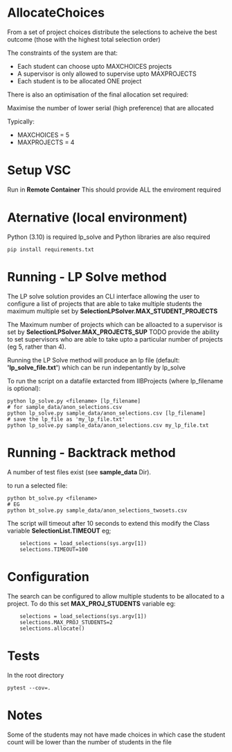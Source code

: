 # AllocateChoices

From a set of  project choices distribute the selections to acheive the best outcome (those with the highest total selection order)

The constraints of the system are that:

* Each student can choose upto MAXCHOICES projects
* A supervisor is only allowed to supervise upto MAXPROJECTS 
* Each student is to be allocated ONE project

There is also an optimisation of the final allocation set required: 

Maximise the number of lower serial (high preference) that are allocated

Typically:

* MAXCHOICES = 5
* MAXPROJECTS = 4

# Setup VSC

Run in **Remote Container** This should provide ALL the enviroment required

# Aternative (local environment)

Python (3.10) is required
lp_solve and Python libraries are also required

```
pip install requirements.txt
```

# Running - LP Solve method

The LP solve solution provides an CLI interface allowing the user to configure a list of projects that are able to take multiple students the maximum multiple set by **SelectionLPSolver.MAX_STUDENT_PROJECTS**

The Maximum number of projects which can be alloacted to a supervisor is set by **SelectionLPSolver.MAX_PROJECTS_SUP** TODO provide the ability to set supervisors who are able to take upto a particular number of projects (eg 5, rather than 4). 

Running the LP Solve method will produce an lp file (default: __'lp_solve_file.txt'__) which can be run indepentantly by lp_solve

To run the script on a datafile extarcted from IIBProjects (where lp_filename is optional): 

```
python lp_solve.py <filename> [lp_filename]
# for sample_data/anon_selections.csv
python lp_solve.py sample_data/anon_selections.csv [lp_filename]
# save the lp_file as 'my_lp_file.txt'
python lp_solve.py sample_data/anon_selections.csv my_lp_file.txt
```

# Running - Backtrack method

A number of test files exist (see **sample_data** Dir).

to run a selected file:

```
python bt_solve.py <filename>
# EG
python bt_solve.py sample_data/anon_selections_twosets.csv
```

The script will timeout after 10 seconds to extend this modify the Class variable **SelectionList.TIMEOUT** eg;

```
    selections = load_selections(sys.argv[1])
    selections.TIMEOUT=100
```

# Configuration

The search can be configured to allow multiple students to be allocated to a project.  To do this set **MAX_PROJ_STUDENTS** variable eg:

```
    selections = load_selections(sys.argv[1])
    selections.MAX_PROJ_STUDENTS=2
    selections.allocate()
```

# Tests

In the root directory

```
pytest --cov=.
```

# Notes

Some of the students may not have made choices in which case the student count will be lower than the number of students in the file
